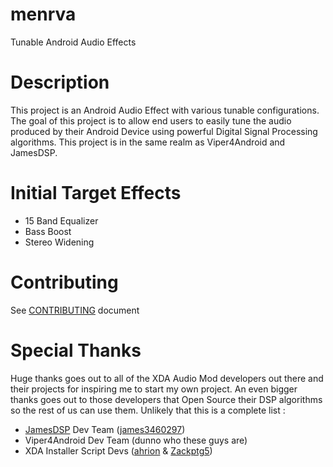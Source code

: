 # menrva
Tunable Android Audio Effects

# Description
This project is an Android Audio Effect with various tunable configurations.  The goal of this project is to allow end users to easily tune the audio produced by their Android Device using powerful Digital Signal Processing algorithms.  This project is in the same realm as Viper4Android and JamesDSP.

# Initial Target Effects
  - 15 Band Equalizer
  - Bass Boost
  - Stereo Widening

# Contributing
See [CONTRIBUTING](CONTRIBUTING.md) document

# Special Thanks
Huge thanks goes out to all of the XDA Audio Mod developers out there and their projects for inspiring me to start my own project.  An even bigger thanks goes out to those developers that Open Source their DSP algorithms so the rest of us can use them.  Unlikely that this is a complete list : 
 - [JamesDSP](https://github.com/james34602/JamesDSPManager) Dev Team ([james3460297](https://github.com/james34602))
 - Viper4Android Dev Team (dunno who these guys are)
 - XDA Installer Script Devs ([ahrion](https://github.com/therealahrion) & [Zackptg5](https://zackptg5.com/))
